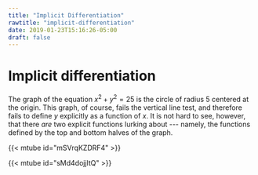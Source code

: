 ```yaml
---
title: "Implicit Differentiation"
rawtitle: "implicit-differentiation"
date: 2019-01-23T15:16:26-05:00
draft: false
---
```




# Implicit differentiation

The graph of the equation $x^2 + y^2 = 25$ is the circle of radius $5$ centered at the origin. This graph, of course, fails the vertical line test, and therefore fails to define $y$ explicitly as a function of $x$. It is not hard to see, however, that there _are_ two explicit functions lurking about --- namely, the functions defined by the top and bottom halves of the graph. 



{{< mtube id="mSVrqKZDRF4" >}}



{{< mtube id="sMd4dojjltQ" >}}
